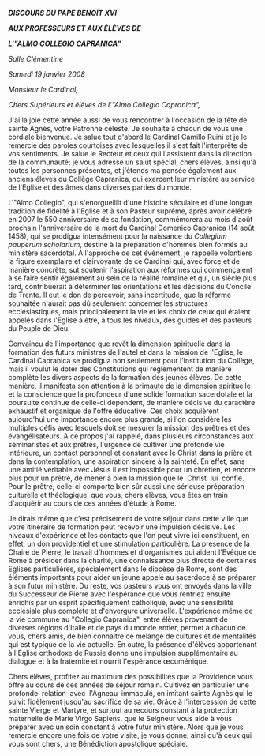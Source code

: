 ***DISCOURS DU PAPE BENOÎT XVI***

***AUX PROFESSEURS ET AUX ÉLÈVES DE***

***L'"ALMO COLLEGIO CAPRANICA"***

*Salle Clémentine*

*Samedi 19 janvier 2008*

*Monsieur le Cardinal,*

*Chers Supérieurs et élèves de l'"Almo Collegio Capranica",*

J'ai la joie cette année aussi de vous rencontrer à l'occasion de la fête de sainte Agnès, votre Patronne céleste. Je souhaite à chacun de vous une cordiale bienvenue. Je salue tout d'abord le Cardinal Camillo Ruini et je le remercie des paroles courtoises avec lesquelles il s'est fait l'interprète de vos sentiments. Je salue le Recteur et ceux qui l'assistent dans la direction de la communauté; je vous adresse un salut spécial, chers élèves, ainsi qu'à toutes les personnes présentes, et j'étends ma pensée également aux anciens élèves du Collège Capranica, qui exercent leur ministère au service de l'Eglise et des âmes dans diverses parties du monde.

L'"Almo Collegio", qui s'enorgueillit d'une histoire séculaire et d'une longue tradition de fidélité à l'Eglise et à son Pasteur suprême, après avoir célébré en 2007 le 550 anniversaire de sa fondation, commémorera au mois d'août prochain l'anniversaire de la mort du Cardinal Domenico Capranica (14 août 1458), qui se prodigua intensément pour la naissance du *Collegium pauperum scholarium*, destiné à la préparation d'hommes bien formés au ministère sacerdotal. A l'approche de cet événement, je rappelle volontiers la figure exemplaire et clairvoyante de ce Cardinal qui, avec force et de manière concrète, sut soutenir l'aspiration aux réformes qui commençaient à se faire sentir également au sein de la réalité romaine et qui, un siècle plus tard, contribuerait à déterminer les orientations et les décisions du Concile de Trente. Il eut le don de percevoir, sans incertitude, que la réforme souhaitée n'aurait pas dû seulement concerner les structures ecclésiastiques, mais principalement la vie et les choix de ceux qui étaient appelés dans l'Eglise à être, à tous les niveaux, des guides et des pasteurs du Peuple de Dieu.

Convaincu de l'importance que revêt la dimension spirituelle dans la formation des futurs ministres de l'autel et dans la mission de l'Eglise, le Cardinal Capranica se prodigua non seulement pour l'institution du Collège, mais il voulut le doter des Constitutions qui réglementent de manière complète les divers aspects de la formation des jeunes élèves. De cette manière, il manifesta son attention à la primauté de la dimension spirituelle et la conscience que la profondeur d'une solide formation sacerdotale et la poursuite continue de celle-ci dépendent, de manière décisive du caractère exhaustif et organique de l'offre éducative. Ces choix acquièrent aujourd'hui une importance encore plus grande, si l'on considère les multiples défis avec lesquels doit se mesurer la mission des prêtres et des évangélisateurs. A ce propos j'ai rappelé, dans plusieurs circonstances aux séminaristes et aux prêtres, l'urgence de cultiver une profonde vie intérieure, un contact personnel et constant avec le Christ dans la prière et dans la contemplation, une aspiration sincère à la sainteté. En effet, sans une amitié véritable avec Jésus il est impossible pour un chrétien, et encore plus pour un prêtre, de mener à bien la mission que le  Christ  lui  confie. Pour le prêtre, celle-ci comporte bien sûr aussi une sérieuse préparation culturelle et théologique, que vous, chers élèves, vous êtes en train d'acquérir au cours de ces années d'étude à Rome.

Je dirais même que c'est précisément de votre séjour dans cette ville que votre itinéraire de formation peut recevoir une impulsion décisive. Les niveaux d'expérience et les contacts que l'on peut vivre ici constituent, en effet, un don providentiel et une stimulation particulière. La présence de la Chaire de Pierre, le travail d'hommes et d'organismes qui aident l'Evêque de Rome à présider dans la charité, une connaissance plus directe de certaines Eglises particulières, spécialement dans le diocèse de Rome, sont des éléments importants pour aider un jeune appelé au sacerdoce à se préparer à son futur ministère. Du reste, vos pasteurs vous ont envoyés dans la ville du Successeur de Pierre avec l'espérance que vous rentriez ensuite enrichis par un esprit spécifiquement catholique, avec une sensibilité ecclésiale plus complète et d'envergure universelle. L'expérience même de la vie commune au "Collegio Capranica", entre élèves provenant de diverses régions d'Italie et de pays du monde entier, permet à chacun de vous, chers amis, de bien connaître ce mélange de cultures et de mentalités qui est typique de la vie actuelle. En outre, la présence d'élèves appartenant à l'Eglise orthodoxe de Russie donne une impulsion supplémentaire au dialogue et à la fraternité et nourrit l'espérance œcuménique.

Chers élèves, profitez au maximum des possibilités que la Providence vous offre au cours de ces années de séjour romain. Cultivez en particulier une profonde  relation  avec  l'Agneau  immaculé, en imitant sainte Agnès qui le suivit fidèlement jusqu'au sacrifice de sa vie. Grâce à l'intercession de cette sainte Vierge et Martyre, et surtout au recours constant à la protection maternelle de Marie Virgo Sapiens, que le Seigneur vous aide à vous préparer avec un soin constant à votre futur ministère. Alors que je vous remercie encore une fois de votre visite, je vous donne, ainsi qu'à ceux qui vous sont chers, une Bénédiction apostolique spéciale.